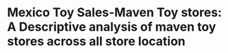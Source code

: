 # Mexico Toy Sales-Maven Toy stores: A Descriptive analysis of maven toy stores across all store location

